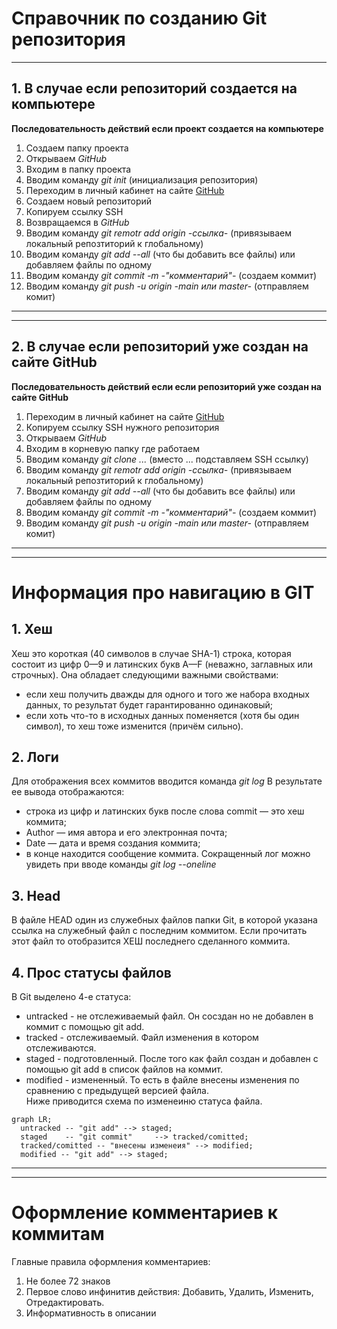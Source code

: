 # Справочник по созданию Git репозитория


---
## 1. В случае если репозиторий создается на компьютере
**Последовательность действий если проект создается на компьютере**
1. Создаем папку проекта
2. Открываем *GitHub* 
3. Входим в папку проекта
4. Вводим команду *git init* (инициализация репозитория)
5. Переходим в личный кабинет на сайте [GitHub](https://gist.github.com/)
6. Создаем новый репозиторий 
7. Копируем ссылку SSH
8. Возвращаемся в *GitHub* 
9. Вводим команду *git remotr add origin -ссылка-* (привязываем локальный репозтиторий к глобальному)
10. Вводим команду *git add --all* (что бы добавить все файлы) или добавляем файлы по одному
11. Вводим команду *git commit -m -"комментарий"-* (создаем коммит)
12. Вводим команду *git push -u origin -main или master-* (отправляем комит)
--- 
---
## 2. В случае если репозиторий уже создан на сайте GitHub
**Последовательность действий если если репозиторий уже создан на сайте GitHub**
1. Переходим в личный кабинет на сайте [GitHub](https://gist.github.com/)
2. Копируем ссылку SSH нужного репозитория
3. Открываем *GitHub* 
4. Входим в корневую папку где работаем
5. Вводим команду *git clone ...* (вместо ... подставляем SSH ссылку)
6. Вводим команду *git remotr add origin -ссылка-* (привязываем локальный репозтиторий к глобальному)
7. Вводим команду *git add --all* (что бы добавить все файлы) или добавляем файлы по одному
8. Вводим команду *git commit -m -"комментарий"-* (создаем коммит)
9. Вводим команду *git push -u origin -main или master-* (отправляем комит)
--- 
---

# Информация про навигацию в GIT
## 1. Хеш
Хеш это короткая (40 символов в случае SHA-1) строка, которая состоит из цифр 0—9 и латинских букв A—F (неважно, заглавных или строчных). Она обладает следующими важными свойствами:
* если хеш получить дважды для одного и того же набора входных данных, то результат будет гарантированно одинаковый;
* если хоть что-то в исходных данных поменяется (хотя бы один символ), то хеш тоже изменится (причём сильно).

## 2. Логи
Для отображения всех коммитов вводится команда *git log*
В результате ее вывода отображаются: 
- строка из цифр и латинских букв после слова commit — это хеш коммита;
- Author — имя автора и его электронная почта;
- Date — дата и время создания коммита;
- в конце находится сообщение коммита.
Сокращенный лог можно увидеть при вводе команды *git log --oneline*

## 3. Head
В файле HEAD один из служебных файлов папки Git, в которой указана ссылка на служебный файл с последним коммитом. Если прочитать этот файл то отобразится ХЕШ последнего сделанного коммита. 

## 4. Прос статусы файлов
В Git выделено 4-е статуса: 
- untracked - не отслеживаемый файл. Он сосздан но не добавлен в коммит с помощью git add.
- tracked - отслеживаемый. Файл изменения в котором отслеживаются. 
- staged - подготовленный. После того как файл создан и добавлен с помощью git add в список файлов на коммит. 
- modified - измененный. То есть в файле внесены изменения по сравнению с предыдущей версией файла.  
Ниже приводится схема по изменеиню статуса файла. 
```mermaid
graph LR;
  untracked -- "git add" --> staged;
  staged    -- "git commit"     --> tracked/comitted;
  tracked/comitted -- "внесены изменеия" --> modified;
  modified -- "git add" --> staged;
 ```  

---
---
# Оформление комментариев к коммитам 
Главные правила оформления комментариев: 
1. Не более 72 знаков
2. Первое слово инфинитив действия: Добавить, Удалить, Изменить, Отредактировать.
3. Информативность в описании 